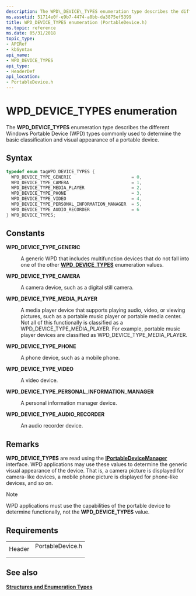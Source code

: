 ```yaml
---
description: The WPD\_DEVICE\_TYPES enumeration type describes the different Windows Portable Device (WPD) types commonly used to determine the basic classification and visual appearance of a portable device.
ms.assetid: 51714e0f-e9b7-4474-a8bb-da3875ef5399
title: WPD_DEVICE_TYPES enumeration (PortableDevice.h)
ms.topic: reference
ms.date: 05/31/2018
topic_type: 
- APIRef
- kbSyntax
api_name: 
- WPD_DEVICE_TYPES
api_type: 
- HeaderDef
api_location: 
- PortableDevice.h
---
```


# WPD\_DEVICE\_TYPES enumeration

The **WPD\_DEVICE\_TYPES** enumeration type describes the different Windows Portable Device (WPD) types commonly used to determine the basic classification and visual appearance of a portable device.

## Syntax


```C++
typedef enum tagWPD_DEVICE_TYPES { 
  WPD_DEVICE_TYPE_GENERIC                       = 0,
  WPD_DEVICE_TYPE_CAMERA                        = 1,
  WPD_DEVICE_TYPE_MEDIA_PLAYER                  = 2,
  WPD_DEVICE_TYPE_PHONE                         = 3,
  WPD_DEVICE_TYPE_VIDEO                         = 4,
  WPD_DEVICE_TYPE_PERSONAL_INFORMATION_MANAGER  = 5,
  WPD_DEVICE_TYPE_AUDIO_RECORDER                = 6
} WPD_DEVICE_TYPES;
```



## Constants

<dl> <dt>

<span id="WPD_DEVICE_TYPE_GENERIC"></span><span id="wpd_device_type_generic"></span>**WPD\_DEVICE\_TYPE\_GENERIC**
</dt> <dd>

A generic WPD that includes multifunction devices that do not fall into one of the other [**WPD\_DEVICE\_TYPES**](wpd-device-types.md) enumeration values.

</dd> <dt>

<span id="WPD_DEVICE_TYPE_CAMERA"></span><span id="wpd_device_type_camera"></span>**WPD\_DEVICE\_TYPE\_CAMERA**
</dt> <dd>

A camera device, such as a digital still camera.

</dd> <dt>

<span id="WPD_DEVICE_TYPE_MEDIA_PLAYER"></span><span id="wpd_device_type_media_player"></span>**WPD\_DEVICE\_TYPE\_MEDIA\_PLAYER**
</dt> <dd>

A media player device that supports playing audio, video, or viewing pictures, such as a portable music player or portable media center. Not all of this functionally is classified as a WPD\_DEVICE\_TYPE\_MEDIA\_PLAYER. For example, portable music player devices are classified as WPD\_DEVICE\_TYPE\_MEDIA\_PLAYER.

</dd> <dt>

<span id="WPD_DEVICE_TYPE_PHONE"></span><span id="wpd_device_type_phone"></span>**WPD\_DEVICE\_TYPE\_PHONE**
</dt> <dd>

A phone device, such as a mobile phone.

</dd> <dt>

<span id="WPD_DEVICE_TYPE_VIDEO"></span><span id="wpd_device_type_video"></span>**WPD\_DEVICE\_TYPE\_VIDEO**
</dt> <dd>

A video device.

</dd> <dt>

<span id="WPD_DEVICE_TYPE_PERSONAL_INFORMATION_MANAGER"></span><span id="wpd_device_type_personal_information_manager"></span>**WPD\_DEVICE\_TYPE\_PERSONAL\_INFORMATION\_MANAGER**
</dt> <dd>

A personal information manager device.

</dd> <dt>

<span id="WPD_DEVICE_TYPE_AUDIO_RECORDER"></span><span id="wpd_device_type_audio_recorder"></span>**WPD\_DEVICE\_TYPE\_AUDIO\_RECORDER**
</dt> <dd>

An audio recorder device.

</dd> </dl>

## Remarks

**WPD\_DEVICE\_TYPES** are read using the [**IPortableDeviceManager**](/windows/desktop/api/PortableDeviceApi/nn-portabledeviceapi-iportabledevicemanager) interface. WPD applications may use these values to determine the generic visual appearance of the device. That is, a camera picture is displayed for camera-like devices, a mobile phone picture is displayed for phone-like devices, and so on.

> [!Note]  
> WPD applications must use the capabilities of the portable device to determine functionally, not the **WPD\_DEVICE\_TYPES** value.

 

## Requirements



|                   |                                                                                             |
|-------------------|---------------------------------------------------------------------------------------------|
| Header<br/> | <dl> <dt>PortableDevice.h</dt> </dl> |



## See also

<dl> <dt>

[**Structures and Enumeration Types**](structures-and-enumeration-types.md)
</dt> </dl>

 

 




